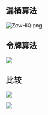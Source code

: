 ## 漏桶算法

![ZowHiQ.png](https://s2.ax1x.com/2019/07/15/ZowHiQ.png)

## 令牌算法

![](https://ww3.sinaimg.cn/large/006tNc79ly1g3yfhpmhsrj30xg0o276s.jpg)

## 比较

![](https://ww2.sinaimg.cn/large/006tNc79ly1g3yfkhpb7uj30o80jut9k.jpg)

![](https://i.loli.net/2019/07/15/5d2c141410ed584115.png)


